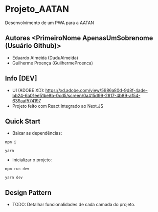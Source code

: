 # Projeto_AATAN
Desenvolvimento de um PWA para a AATAN

## Autores <PrimeiroNome ApenasUmSobrenome (Usuário Github)>
- Eduardo Almeida (DuduAlmeida)
- Guilherme Proença (GuilhermeProenca)

## Info [DEV]
- UI (ADOBE XD): https://xd.adobe.com/view/5986a80d-9d8f-4ade-bb24-6a01ee51be8b-0cd5/screen/0a415d99-2817-4b89-af54-639aaf574197
- Projeto feito com React integrado ao Next.JS

## Quick Start
- Baixar as dependências:
```
npm i

yarn
```
- Inicializar o projeto:
```
npm run dev

yarn dev
```

## Design Pattern
- TODO: Detalhar funcionalidades de cada camada do projeto.
